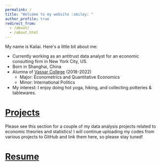 ```yaml
---
permalink: /
title: "Welcome to my website :smiley: "
author_profile: true
redirect_from: 
  - /about/
  - /about.html
---
```


My name is Kailai. Here's a little bit about me:
- Currently working as an antitrust data analyst for an economic consulting firm in New York City, US.
- Born in Shanghai, China
- Alumna of [Vassar College](https://www.vassar.edu/) (2018-2022)
  - Major: Econometrics and Quantitative Economics
  - Minor: International Politics
- My interest: I enjoy doing hot yoga, hiking, and collecting potteries & tablewares.

# [Projects](https://kshao19.github.io/projects/)
Please see this section for a couple of my data analysis projects related to economic theories and statistics! 
I will continue uploading my codes from various projects to GitHub and link them here, so please stay tuned! 

# [Resume](https://kshao19.github.io/Resume/)

